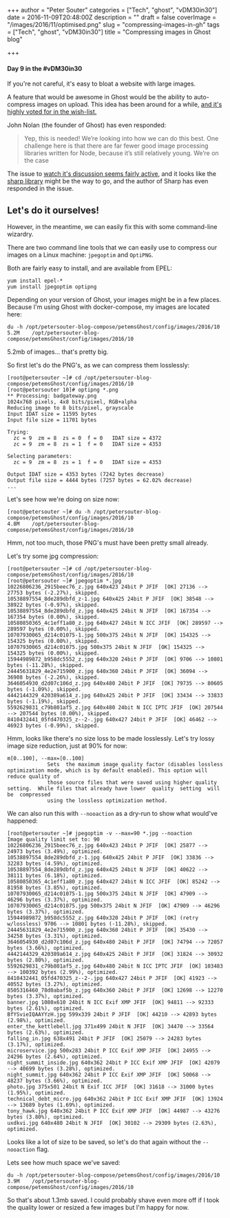+++
author = "Peter Souter"
categories = ["Tech", "ghost", "vDM30in30"]
date = 2016-11-09T20:48:00Z
description = ""
draft = false
coverImage = "/images/2016/11/optimised.png"
slug = "compressing-images-in-gh"
tags = ["Tech", "ghost", "vDM30in30"]
title = "Compressing images in Ghost blog"

+++

#### Day 9 in the #vDM30in30

If you're not careful, it's easy to bloat a website with large images.

A feature that would be awesome in Ghost would be the ability to auto-compress images on upload. This idea has been around for a while, [and it's highly voted for in the wish-list.](http://ideas.ghost.org/forums/285309-wishlist/suggestions/7191829-image-optimization)

John Nolan (the founder of Ghost) has even responded:

> Yep, this is needed! We’re looking into how we can do this best. One challenge here is that there are far fewer good image processing libraries written for Node, because it’s still relatively young. We’re on the case

The issue to
[watch it's discussion seems fairly active](https://github.com/TryGhost/Ghost/issues/4453), and it looks like the [sharp library](https://github.com/lovell/sharp) might be the way to go, and the author of Sharp has even responded in the issue.

## Let's do it ourselves!

However, in the meantime, we can easily fix this with some command-line wizardry.

There are two command line tools that we can easily use to compress our images on a Linux machine: `jpegoptim` and `OptiPNG`.

Both are fairly easy to install, and are available from EPEL:

```
yum install epel-*
yum install jpegoptim optipng
```

Depending on your version of Ghost, your images might be in a few places. Because I'm using Ghost with docker-compose, my images are located here:

```
du -h /opt/petersouter-blog-compose/petemsGhost/config/images/2016/10
5.2M	/opt/petersouter-blog-compose/petemsGhost/config/images/2016/10
```

5.2mb of images... that's pretty big.

So first let's do the PNG's, as we can compress them losslessly:

```
[root@petersouter ~]# cd /opt/petersouter-blog-compose/petemsGhost/config/images/2016/10
[root@petersouter 10]# optipng *.png
** Processing: badgateway.png
1024x768 pixels, 4x8 bits/pixel, RGB+alpha
Reducing image to 8 bits/pixel, grayscale
Input IDAT size = 11595 bytes
Input file size = 11701 bytes

Trying:
  zc = 9  zm = 8  zs = 0  f = 0   IDAT size = 4372
  zc = 9  zm = 8  zs = 1  f = 0   IDAT size = 4353

Selecting parameters:
  zc = 9  zm = 8  zs = 1  f = 0   IDAT size = 4353

Output IDAT size = 4353 bytes (7242 bytes decrease)
Output file size = 4444 bytes (7257 bytes = 62.02% decrease)
...
```

Let's see how we're doing on size now:

```
[root@petersouter ~]# du -h /opt/petersouter-blog-compose/petemsGhost/config/images/2016/10
4.8M	/opt/petersouter-blog-compose/petemsGhost/config/images/2016/10
```

Hmm, not too much, those PNG's must have been pretty small already.

Let's try some jpg compression:

```
[root@petersouter ~]# cd /opt/petersouter-blog-compose/petemsGhost/config/images/2016/10
[root@petersouter ~]# jpegoptim *.jpg
10226806236_2915beec76_z.jpg 640x423 24bit P JFIF  [OK] 27136 --> 27753 bytes (-2.27%), skipped.
10538897554_8de289dbfd_z-1.jpg 640x425 24bit P JFIF  [OK] 38548 --> 38922 bytes (-0.97%), skipped.
10538897554_8de289dbfd_z.jpg 640x425 24bit N JFIF  [OK] 167354 --> 167354 bytes (0.00%), skipped.
10580850365_4c1eff1a80_z.jpg 640x427 24bit N ICC JFIF  [OK] 289597 --> 289597 bytes (0.00%), skipped.
10707930065_d214c01075-1.jpg 500x375 24bit N JFIF  [OK] 154325 --> 154325 bytes (0.00%), skipped.
10707930065_d214c01075.jpg 500x375 24bit N JFIF  [OK] 154325 --> 154325 bytes (0.00%), skipped.
15944989872_b958dc5552_z.jpg 640x320 24bit P JFIF  [OK] 9706 --> 10801 bytes (-11.28%), skipped.
24445631829_4e2e715900_z.jpg 640x360 24bit P JFIF  [OK] 36094 --> 36908 bytes (-2.26%), skipped.
3646054930_d2d07c106d_z.jpg 640x480 24bit P JFIF  [OK] 79735 --> 80605 bytes (-1.09%), skipped.
4442144329_420389a614_z.jpg 640x425 24bit P JFIF  [OK] 33434 --> 33833 bytes (-1.19%), skipped.
5592629831_c79b801af5_z.jpg 640x480 24bit N ICC IPTC JFIF  [OK] 207544 --> 207544 bytes (0.00%), skipped.
8410432441_05fd470325_z--2-.jpg 640x427 24bit P JFIF  [OK] 46462 --> 46923 bytes (-0.99%), skipped.
```

Hmm, looks like there's no size loss to be made losslessly. Let's try lossy image size reduction, just at 90% for now:

```
m[0..100], --max=[0..100]
             Sets  the maximum image quality factor (disables lossless optimization mode, which is by default enabled). This option will reduce quality of
             those source files that were saved using higher quality setting.  While files that already have lower  quality  setting  will  be  compressed
             using the lossless optimization method.
```

We can also run this with `--nooaction` as a dry-run to show what would've happened:

```
[root@petersouter ~]# jpegoptim -v --max=90 *.jpg --noaction
Image quality limit set to: 90
10226806236_2915beec76_z.jpg 640x423 24bit P JFIF  [OK] 25877 --> 24973 bytes (3.49%), optimized.
10538897554_8de289dbfd_z-1.jpg 640x425 24bit P JFIF  [OK] 33836 --> 32283 bytes (4.59%), optimized.
10538897554_8de289dbfd_z.jpg 640x425 24bit N JFIF  [OK] 40622 --> 38111 bytes (6.18%), optimized.
10580850365_4c1eff1a80_z.jpg 640x427 24bit N ICC JFIF  [OK] 85242 --> 81958 bytes (3.85%), optimized.
10707930065_d214c01075-1.jpg 500x375 24bit N JFIF  [OK] 47909 --> 46296 bytes (3.37%), optimized.
10707930065_d214c01075.jpg 500x375 24bit N JFIF  [OK] 47909 --> 46296 bytes (3.37%), optimized.
15944989872_b958dc5552_z.jpg 640x320 24bit P JFIF  [OK] (retry w/lossless) 9706 --> 10801 bytes (-11.28%), skipped.
24445631829_4e2e715900_z.jpg 640x360 24bit P JFIF  [OK] 35430 --> 34258 bytes (3.31%), optimized.
3646054930_d2d07c106d_z.jpg 640x480 24bit P JFIF  [OK] 74794 --> 72057 bytes (3.66%), optimized.
4442144329_420389a614_z.jpg 640x425 24bit P JFIF  [OK] 31824 --> 30932 bytes (2.80%), optimized.
5592629831_c79b801af5_z.jpg 640x480 24bit N ICC IPTC JFIF  [OK] 103483 --> 100392 bytes (2.99%), optimized.
8410432441_05fd470325_z--2-.jpg 640x427 24bit P JFIF  [OK] 41923 --> 40552 bytes (3.27%), optimized.
8505316460_78d0abaf5b_z.jpg 640x360 24bit P JFIF  [OK] 12698 --> 12270 bytes (3.37%), optimized.
banner.jpg 1080x610 24bit N ICC Exif XMP JFIF  [OK] 94811 --> 92333 bytes (2.61%), optimized.
BfYSvieIQAAYYzH.jpg 599x339 24bit P JFIF  [OK] 44210 --> 42893 bytes (2.98%), optimized.
enter_the_kettlebell.jpg 371x499 24bit N JFIF  [OK] 34470 --> 33564 bytes (2.63%), optimized.
falling_in.jpg 638x491 24bit P JFIF  [OK] 25079 --> 24283 bytes (3.17%), optimized.
microservice.jpg 500x283 24bit P ICC Exif XMP JFIF  [OK] 24955 --> 24296 bytes (2.64%), optimized.
night_summit_inside.jpg 640x362 24bit P ICC Exif XMP JFIF  [OK] 42079 --> 40699 bytes (3.28%), optimized.
night_summit.jpg 640x362 24bit P ICC Exif XMP JFIF  [OK] 50068 --> 48237 bytes (3.66%), optimized.
photo.jpg 375x501 24bit N Exif ICC JFIF  [OK] 31618 --> 31000 bytes (1.95%), optimized.
technical_debt_micro.jpg 640x362 24bit P ICC Exif XMP JFIF  [OK] 13924 --> 13689 bytes (1.69%), optimized.
tony_hawk.jpg 640x362 24bit P ICC Exif XMP JFIF  [OK] 44987 --> 43276 bytes (3.80%), optimized.
uxdkvi.jpg 640x480 24bit N JFIF  [OK] 30102 --> 29309 bytes (2.63%), optimized.
```

Looks like a lot of size to be saved, so let's do that again without the `--nooaction` flag.

Lets see how much space we've saved:

```
du -h /opt/petersouter-blog-compose/petemsGhost/config/images/2016/10
3.9M	/opt/petersouter-blog-compose/petemsGhost/config/images/2016/10
```

So that's about 1.3mb saved. I could probably shave even more off if I took the quality lower or resized a few images but I'm happy for now.
